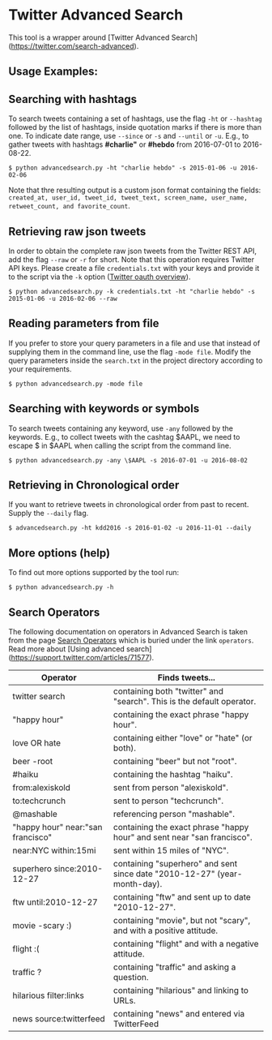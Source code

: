 # Twitter Advanced Search

This tool is a wrapper around [Twitter Advanced Search]
(https://twitter.com/search-advanced).

## Usage Examples:

## Searching with hashtags

To search tweets containing a set of hashtags, use the flag `-ht` or
`--hashtag` followed by the list of hashtags, inside quotation marks if there
is more than one. To indicate date range, use `--since` or `-s` and `--until`
or `-u`. E.g., to gather tweets with hashtags **\#charlie"** or **\#hebdo**
from 2016-07-01 to 2016-08-22.

```shell
$ python advancedsearch.py -ht "charlie hebdo" -s 2015-01-06 -u 2016-02-06
```

Note that thre resulting output is a custom json format containing the fields:
` created_at, user_id, tweet_id, tweet_text, screen_name, user_name,
retweet_count, and favorite_count`.

## Retrieving raw json tweets

In order to obtain the complete raw json tweets from the Twitter REST
API, add the flag `--raw` or `-r` for short. Note that this operation
requires Twitter API keys. Please create a file `credentials.txt` with
your keys and provide it to the script via the `-k` option
([Twitter oauth overview](https://dev.twitter.com/oauth/overview)).

```shell
$ python advancedsearch.py -k credentials.txt -ht "charlie hebdo" -s 2015-01-06 -u 2016-02-06 --raw
```

## Reading parameters from file

If you prefer to store your query parameters in a file and use that instead of
supplying them in the command line, use the flag `-mode file`. Modify the query
parameters inside the `search.txt` in the project directory according to your
requirements.

```shell
$ python advancedsearch.py -mode file
```

## Searching with keywords or symbols

To search tweets containing any keyword, use `-any` followed by the keywords.
E.g., to collect tweets with the cashtag $AAPL, we need to escape $ in $AAPL
when calling the script from the command line.

```shell
$ python advancedsearch.py -any \$AAPL -s 2016-07-01 -u 2016-08-02
```

## Retrieving in Chronological order

If you want to retrieve tweets in chronological order from past to recent.
Supply the `--daily` flag.

```shell
$ advancedsearch.py -ht kdd2016 -s 2016-01-02 -u 2016-11-01 --daily
```

## More options (help)

To find out more options supported by the tool run:

```shell
$ python advancedsearch.py -h
```


## Search Operators

The following documentation on operators in Advanced Search is taken from the
page [Search Operators](https://twitter.com/search-home#) which is buried
under the link `operators`. Read more about [Using advanced search]
(https://support.twitter.com/articles/71577).

| Operator         |  Finds tweets...    
|------------------|---------------------
| twitter search   |  containing both "twitter" and "search". This is the default operator.
| "happy hour"     |  containing the exact phrase "happy hour".
| love OR hate     |  containing either "love" or "hate" (or both).
| beer -root       |  containing "beer" but not "root".
| \#haiku          |  containing the hashtag "haiku".
| from:alexiskold  |  sent from person "alexiskold".
| to:techcrunch    |  sent to person "techcrunch".
| @mashable        |  referencing person "mashable".
| "happy hour"  near:"san francisco"  | containing the exact phrase "happy hour" and sent near "san francisco".
| near:NYC within:15mi                |  sent within 15 miles of "NYC".
| superhero since:2010-12-27          |  containing "superhero" and sent since date "2010-12-27" (year-month-day).
| ftw until:2010-12-27                |  containing "ftw" and sent up to date "2010-12-27".
| movie -scary :)                     |  containing "movie", but not "scary", and with a positive attitude.
| flight :(                           |  containing "flight" and with a negative attitude.
| traffic ?                           |  containing "traffic" and asking a question.
| hilarious filter:links              |  containing "hilarious" and linking to URLs.
| news source:twitterfeed             |  containing "news" and entered via TwitterFeed
